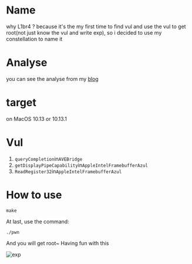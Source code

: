 # Name
why L1br4 ? because it's the my first time to find vul and use the vul to get root(not just know the vul and write exp), so i decided to use my constellation to name it

# Analyse
you can see the analyse from my [blog](http://nirvan.360.cn/blog/?p=1053)

# target
on MacOS 10.13 or 10.13.1

# Vul

1. `queryCompletion`in`AVEBridge`
2. `getDisplayPipeCapability`in`AppleIntelFramebufferAzul`
3. `ReadRegister32`in`AppleIntelFramebufferAzul`

# How to use

```shell
make
```
At last, use the command:
```
./pwn
```
And you will get root~
Having fun with this

![exp](https://pbs.twimg.com/media/D0UvZJJUUAAP-I5.jpg)
